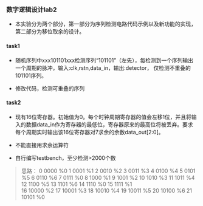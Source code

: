 ### 数字逻辑设计lab2
+ 本实验分为两个部分，第一部分为序列检测电路代码示例以及新功能的实现，第二部分为移位取余的设计。

#### task1
+ 随机序列中xxx101101xxx检测序列“101101”（左先），每检测到一个序列输出一个周期的脉冲，输入:clk,rstn,data_in，输出:detector， 仅检测不重叠的101101序列。


+ 修改代码，检测可重叠的序列


#### task2
+ 现有16位寄存器。初始值为0。每个时钟周期寄存器的值会左移1位，并且将输入的数据data_in作为寄存器的最低位，寄存器原来的最高位将被丢弃。要求每个周期实时输出该16位寄存器对7求余的余数data_out[2:0]。

+ 不能直接用求余运算符
+ 自行编写testbench，至少检测>2000个数
> 思路：
> 0 0000 %0
> 1 0001 %1
> 2 0010 %2
> 3 0011 %3
> 4 0100 %4
> 5 0101 %5 
> 6 0110 %6
> 7 0111 %0
> 8 1000 %1
> 9 1001 %2
> 10 1010 %3
> 11 1011 %4
> 12 1100 %5
> 13 1101 %6
> 14 1110 %0
> 15 1111 %1  
> 16 10000 %2 
> 17 10001 %3 
> 18 10010 %4
> 19 10011 %5
> 20 10100 %6
> 21 10101 %0